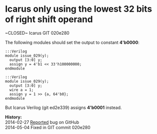 
Icarus only using the lowest 32 bits of right shift operand
===========================================================

~CLOSED~ Icarus GIT 020e280

The following modules should set the output to constant **4'b0000**:

    :::Verilog
    module issue_029(y);
      output [3:0] y;
      assign y = 4'b1 << 33'h100000000;
    endmodule

    :::Verilog
    module issue_029(y);
      output [3:0] y;
      wire a = 1;
      assign y = 1 >> {a, 64'b0};
    endmodule

But Icarus Verilog (git ed2e339) assigns **4'b0001** instead.

**History:**  
2014-02-27 [Reported](https://github.com/steveicarus/iverilog/issues/19) bug on GitHub  
2014-05-04 Fixed in GIT commit 020e280
